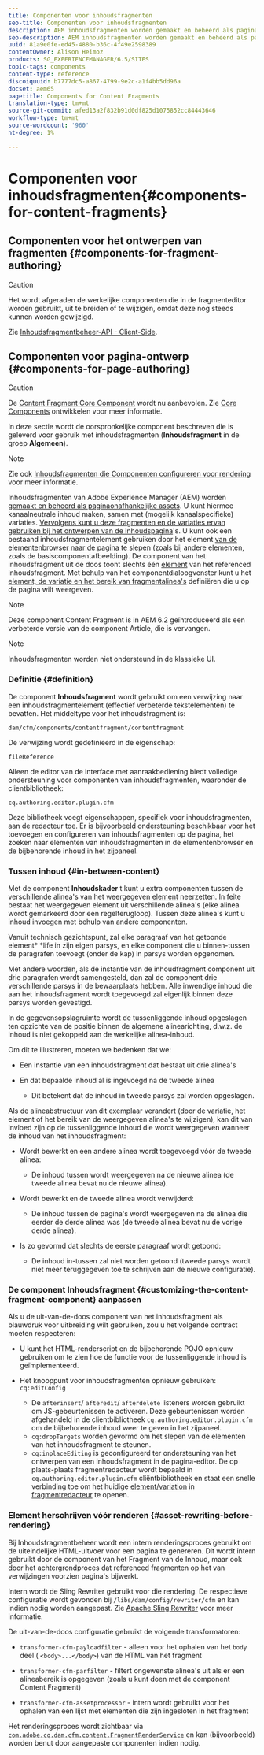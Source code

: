 ```yaml
---
title: Componenten voor inhoudsfragmenten
seo-title: Componenten voor inhoudsfragmenten
description: AEM inhoudsfragmenten worden gemaakt en beheerd als pagina-onafhankelijke elementen
seo-description: AEM inhoudsfragmenten worden gemaakt en beheerd als pagina-onafhankelijke elementen
uuid: 81a9e0fe-ed45-4880-b36c-4f49e2598389
contentOwner: Alison Heimoz
products: SG_EXPERIENCEMANAGER/6.5/SITES
topic-tags: components
content-type: reference
discoiquuid: b7777dc5-a867-4799-9e2c-a1f4bb5dd96a
docset: aem65
pagetitle: Components for Content Fragments
translation-type: tm+mt
source-git-commit: afed13a2f832b91d0df825d1075852cc84443646
workflow-type: tm+mt
source-wordcount: '960'
ht-degree: 1%

---
```



# Componenten voor inhoudsfragmenten{#components-for-content-fragments}

## Componenten voor het ontwerpen van fragmenten {#components-for-fragment-authoring}

>[!CAUTION]
>
>Het wordt afgeraden de werkelijke componenten die in de fragmenteditor worden gebruikt, uit te breiden of te wijzigen, omdat deze nog steeds kunnen worden gewijzigd.

Zie [Inhoudsfragmentbeheer-API - Client-Side](/help/sites-developing/customizing-content-fragments.md#the-content-fragment-management-api-client-side).

## Componenten voor pagina-ontwerp {#components-for-page-authoring}

>[!CAUTION]
>
>De [Content Fragment Core Component](https://helpx.adobe.com/experience-manager/core-components/using/content-fragment-component.html) wordt nu aanbevolen. Zie [Core Components](https://helpx.adobe.com/experience-manager/core-components/using/developing.html) ontwikkelen voor meer informatie.
>
>In deze sectie wordt de oorspronkelijke component beschreven die is geleverd voor gebruik met inhoudsfragmenten (**Inhoudsfragment** in de groep **Algemeen**).

>[!NOTE]
>
>Zie ook [Inhoudsfragmenten die Componenten configureren voor rendering](/help/sites-developing/content-fragments-config-components-rendering.md) voor meer informatie.

Inhoudsfragmenten van Adobe Experience Manager (AEM) worden [gemaakt en beheerd als paginaonafhankelijke assets](/help/assets/content-fragments/content-fragments.md). U kunt hiermee kanaalneutrale inhoud maken, samen met (mogelijk kanaalspecifieke) variaties. [Vervolgens kunt u deze fragmenten en de variaties ervan gebruiken bij het ontwerpen van de inhoudspagina](/help/sites-authoring/content-fragments.md)&#39;s. U kunt ook een bestaand inhoudsfragmentelement gebruiken door het element [van de elementenbrowser naar de pagina te slepen](/help/sites-authoring/content-fragments.md#adding-a-content-fragment-to-your-page) (zoals bij andere elementen, zoals de basiscomponentafbeelding). De component van het inhoudsfragment uit de doos toont slechts één [element](/help/assets/content-fragments/content-fragments.md#constituent-parts-of-a-content-fragment) van het referenced inhoudsfragment. Met behulp van het componentdialoogvenster kunt u het [element, de variatie en het bereik van fragmentalinea&#39;s](/help/assets/content-fragments/content-fragments.md#constituent-parts-of-a-content-fragment) definiëren die u op de pagina wilt weergeven.

>[!NOTE]
>
>Deze component Content Fragment is in AEM 6.2 geïntroduceerd als een verbeterde versie van de component Article, die is vervangen.

>[!NOTE]
>
>Inhoudsfragmenten worden niet ondersteund in de klassieke UI.

### Definitie {#definition}

De component **Inhoudsfragment** wordt gebruikt om een verwijzing naar een inhoudsfragmentelement (effectief verbeterde tekstelementen) te bevatten. Het middeltype voor het inhoudsfragment is:

`dam/cfm/components/contentfragment/contentfragment`

De verwijzing wordt gedefinieerd in de eigenschap:

`fileReference`

Alleen de editor van de interface met aanraakbediening biedt volledige ondersteuning voor componenten van inhoudsfragmenten, waaronder de clientbibliotheek:

`cq.authoring.editor.plugin.cfm`

Deze bibliotheek voegt eigenschappen, specifiek voor inhoudsfragmenten, aan de redacteur toe. Er is bijvoorbeeld ondersteuning beschikbaar voor het toevoegen en configureren van inhoudsfragmenten op de pagina, het zoeken naar elementen van inhoudsfragmenten in de elementenbrowser en de bijbehorende inhoud in het zijpaneel.

### Tussen inhoud {#in-between-content}

Met de component **Inhoudskader** t kunt u extra componenten tussen de verschillende alinea&#39;s van het weergegeven [element](/help/assets/content-fragments/content-fragments.md#constituent-parts-of-a-content-fragment) neerzetten. In feite bestaat het weergegeven element uit verschillende alinea&#39;s (elke alinea wordt gemarkeerd door een regelterugloop). Tussen deze alinea&#39;s kunt u inhoud invoegen met behulp van andere componenten.

Vanuit technisch gezichtspunt, zal elke paragraaf van het getoonde element* *life in zijn eigen parsys, en elke component die u binnen-tussen de paragrafen toevoegt (onder de kap) in parsys worden opgenomen.

Met andere woorden, als de instantie van de inhoudfragment component uit drie paragrafen wordt samengesteld, dan zal de component drie verschillende parsys in de bewaarplaats hebben. Alle inwendige inhoud die aan het inhoudsfragment wordt toegevoegd zal eigenlijk binnen deze parsys worden gevestigd.

In de gegevensopslagruimte wordt de tussenliggende inhoud opgeslagen ten opzichte van de positie binnen de algemene alinearichting, d.w.z. de inhoud is niet gekoppeld aan de werkelijke alinea-inhoud.

Om dit te illustreren, moeten we bedenken dat we:

* Een instantie van een inhoudsfragment dat bestaat uit drie alinea&#39;s
* En dat bepaalde inhoud al is ingevoegd na de tweede alinea

   * Dit betekent dat de inhoud in tweede parsys zal worden opgeslagen.

Als de alineabstructuur van dit exemplaar verandert (door de variatie, het element of het bereik van de weergegeven alinea&#39;s te wijzigen), kan dit van invloed zijn op de tussenliggende inhoud die wordt weergegeven wanneer de inhoud van het inhoudsfragment:

* Wordt bewerkt en een andere alinea wordt toegevoegd vóór de tweede alinea:

   * De inhoud tussen wordt weergegeven na de nieuwe alinea (de tweede alinea bevat nu de nieuwe alinea).

* Wordt bewerkt en de tweede alinea wordt verwijderd:

   * De inhoud tussen de pagina&#39;s wordt weergegeven na de alinea die eerder de derde alinea was (de tweede alinea bevat nu de vorige derde alinea).

* Is zo gevormd dat slechts de eerste paragraaf wordt getoond:

   * De inhoud in-tussen zal niet worden getoond (tweede parsys wordt niet meer teruggegeven toe te schrijven aan de nieuwe configuratie).

### De component Inhoudsfragment {#customizing-the-content-fragment-component} aanpassen

Als u de uit-van-de-doos component van het inhoudsfragment als blauwdruk voor uitbreiding wilt gebruiken, zou u het volgende contract moeten respecteren:

* U kunt het HTML-renderscript en de bijbehorende POJO opnieuw gebruiken om te zien hoe de functie voor de tussenliggende inhoud is geïmplementeerd.
* Het knooppunt voor inhoudsfragmenten opnieuw gebruiken: `cq:editConfig`

   * De `afterinsert`/ `afteredit`/ `afterdelete` listeners worden gebruikt om JS-gebeurtenissen te activeren. Deze gebeurtenissen worden afgehandeld in de clientbibliotheek `cq.authoring.editor.plugin.cfm` om de bijbehorende inhoud weer te geven in het zijpaneel.
   * `cq:dropTargets` worden gevormd om het slepen van de elementen van het inhoudsfragment te steunen.
   * `cq:inplaceEditing` is geconfigureerd ter ondersteuning van het ontwerpen van een inhoudsfragment in de pagina-editor. De op plaats-plaats fragmentredacteur wordt bepaald in `cq.authoring.editor.plugin.cfm` cliëntbibliotheek en staat een snelle verbinding toe om het huidige [element/variation](/help/assets/content-fragments/content-fragments.md#constituent-parts-of-a-content-fragment) in [fragmentredacteur](/help/assets/content-fragments/content-fragments-variations.md) te openen.

### Element herschrijven vóór renderen {#asset-rewriting-before-rendering}

Bij Inhoudsfragmentbeheer wordt een intern renderingsproces gebruikt om de uiteindelijke HTML-uitvoer voor een pagina te genereren. Dit wordt intern gebruikt door de component van het Fragment van de Inhoud, maar ook door het achtergrondproces dat referenced fragmenten op het van verwijzingen voorzien pagina&#39;s bijwerkt.

Intern wordt de Sling Rewriter gebruikt voor die rendering. De respectieve configuratie wordt gevonden bij `/libs/dam/config/rewriter/cfm` en kan indien nodig worden aangepast. Zie [Apache Sling Rewriter](https://sling.apache.org/documentation/bundles/output-rewriting-pipelines-org-apache-sling-rewriter.html) voor meer informatie.

De uit-van-de-doos configuratie gebruikt de volgende transformatoren:

* `transformer-cfm-payloadfilter` - alleen voor het ophalen van het  `body` deel (  `<body>...</body>`) van de HTML van het fragment

* `transformer-cfm-parfilter` - filtert ongewenste alinea&#39;s uit als er een alineabereik is opgegeven (zoals u kunt doen met de component Content Fragment)
* `transformer-cfm-assetprocessor` - intern wordt gebruikt voor het ophalen van een lijst met elementen die zijn ingesloten in het fragment

Het renderingsproces wordt zichtbaar via [`com.adobe.cq.dam.cfm.content.FragmentRenderService`](https://helpx.adobe.com/experience-manager/6-5/sites/developing/using/reference-materials/javadoc/com/adobe/cq/dam/cfm/ContentFragment.html) en kan (bijvoorbeeld) worden benut door aangepaste componenten indien nodig.
